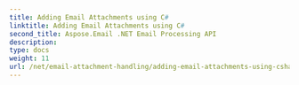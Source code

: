 ```yaml
---
title: Adding Email Attachments using C#
linktitle: Adding Email Attachments using C#
second_title: Aspose.Email .NET Email Processing API
description: 
type: docs
weight: 11
url: /net/email-attachment-handling/adding-email-attachments-using-csharp/
---
```

